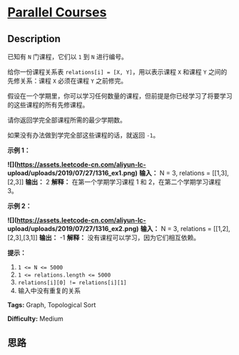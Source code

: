# [Parallel Courses][title]

## Description

已知有 `N` 门课程，它们以 `1` 到 `N` 进行编号。

给你一份课程关系表 `relations[i] = [X, Y]`，用以表示课程 `X` 和课程 `Y` 之间的先修关系：课程 `X` 必须在课程 `Y`
之前修完。

假设在一个学期里，你可以学习任何数量的课程，但前提是你已经学习了将要学习的这些课程的所有先修课程。

请你返回学完全部课程所需的最少学期数。

如果没有办法做到学完全部这些课程的话，就返回 `-1`。



**示例 1：**

**![](https://assets.leetcode-cn.com/aliyun-lc-
upload/uploads/2019/07/27/1316_ex1.png)**
            **输入：** N = 3, relations = [[1,3],[2,3]]    **输出：** 2    **解释：**    在第一个学期学习课程 1 和 2，在第二个学期学习课程 3。    

**示例 2：**

**![](https://assets.leetcode-cn.com/aliyun-lc-
upload/uploads/2019/07/27/1316_ex2.png)**
            **输入：** N = 3, relations = [[1,2],[2,3],[3,1]]    **输出：** -1    **解释：**    没有课程可以学习，因为它们相互依赖。



**提示：**

  1. `1 <= N <= 5000`
  2. `1 <= relations.length <= 5000`
  3. `relations[i][0] != relations[i][1]`
  4. 输入中没有重复的关系


**Tags:** Graph, Topological Sort

**Difficulty:** Medium

## 思路

[title]: https://leetcode-cn.com/problems/parallel-courses
